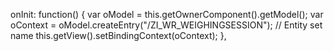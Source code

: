 onInit: function() {
    var oModel = this.getOwnerComponent().getModel();
    var oContext = oModel.createEntry("/ZI_WR_WEIGHINGSESSION");  // Entity set name
    this.getView().setBindingContext(oContext);
},
